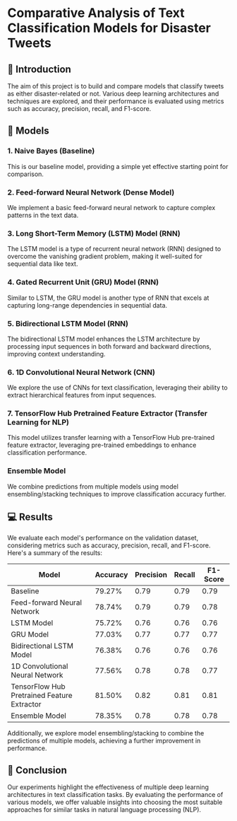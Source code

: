 # Comparative Analysis of Text Classification Models for Disaster Tweets

## 👋 Introduction

The aim of this project is to build and compare models that classify tweets as either disaster-related or not. Various deep learning architectures and techniques are explored, and their performance is evaluated using metrics such as accuracy, precision, recall, and F1-score.

## 🥷 Models

### 1. Naive Bayes (Baseline)
This is our baseline model, providing a simple yet effective starting point for comparison.

### 2. Feed-forward Neural Network (Dense Model)
We implement a basic feed-forward neural network to capture complex patterns in the text data.

### 3. Long Short-Term Memory (LSTM) Model (RNN)
The LSTM model is a type of recurrent neural network (RNN) designed to overcome the vanishing gradient problem, making it well-suited for sequential data like text.

### 4. Gated Recurrent Unit (GRU) Model (RNN)
Similar to LSTM, the GRU model is another type of RNN that excels at capturing long-range dependencies in sequential data.

### 5. Bidirectional LSTM Model (RNN)
The bidirectional LSTM model enhances the LSTM architecture by processing input sequences in both forward and backward directions, improving context understanding.

### 6. 1D Convolutional Neural Network (CNN)
We explore the use of CNNs for text classification, leveraging their ability to extract hierarchical features from input sequences.

### 7. TensorFlow Hub Pretrained Feature Extractor (Transfer Learning for NLP)
This model utilizes transfer learning with a TensorFlow Hub pre-trained feature extractor, leveraging pre-trained embeddings to enhance classification performance.

### Ensemble Model
We combine predictions from multiple models using model ensembling/stacking techniques to improve classification accuracy further.

## 💻 Results

We evaluate each model's performance on the validation dataset, considering metrics such as accuracy, precision, recall, and F1-score. Here's a summary of the results:

| Model                              | Accuracy | Precision | Recall | F1-Score |
|------------------------------------|----------|-----------|--------|----------|
| Baseline                           | 79.27%   | 0.79      | 0.79   | 0.79     |
| Feed-forward Neural Network        | 78.74%   | 0.79      | 0.79   | 0.78     |
| LSTM Model                         | 75.72%   | 0.76      | 0.76   | 0.76     |
| GRU Model                          | 77.03%   | 0.77      | 0.77   | 0.77     |
| Bidirectional LSTM Model           | 76.38%   | 0.76      | 0.76   | 0.76     |
| 1D Convolutional Neural Network   | 77.56%   | 0.78      | 0.78   | 0.77     |
| TensorFlow Hub Pretrained Feature Extractor | 81.50% | 0.82      | 0.81   | 0.81     |
| Ensemble Model                     | 78.35%   | 0.78      | 0.78   | 0.78     |

Additionally, we explore model ensembling/stacking to combine the predictions of multiple models, achieving a further improvement in performance.

## 🔎 Conclusion

Our experiments highlight the effectiveness of multiple deep learning architectures in text classification tasks. By evaluating the performance of various models, we offer valuable insights into choosing the most suitable approaches for similar tasks in natural language processing (NLP).
